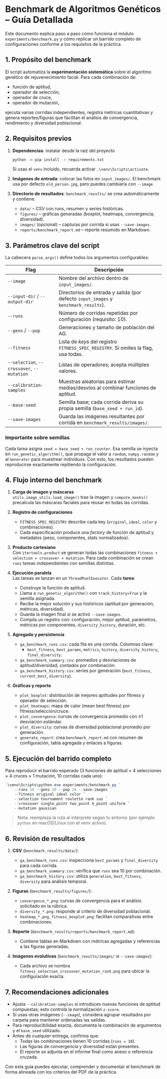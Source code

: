 # Benchmark de Algoritmos Genéticos – Guía Detallada

Este documento explica paso a paso cómo funciona el módulo `experiments/benchmark.py` y cómo replicar un barrido completo de configuraciones conforme a los requisitos de la práctica.

## 1. Propósito del benchmark

El script automatiza la **experimentación sistemática** sobre el algoritmo genético de rejuvenecimiento facial. Para cada combinación de:
- función de aptitud,
- operador de selección,
- operador de cruce,
- operador de mutación,

ejecuta varias corridas independientes, registra métricas cuantitativas y genera reportes/figuras que facilitan el análisis de convergencia, rendimiento y diversidad poblacional.

## 2. Requisitos previos

1. **Dependencias**: instalar desde la raíz del proyecto  
   ```bash
   python -m pip install -r requirements.txt
   ```  
   Si usas el `venv` incluido, recuerda activar `.\venv\Scripts\activate`.

2. **Imágenes de entrada**: colocar las fotos en `input_images/`. El benchmark usa por defecto `old_person.jpg`, pero puedes cambiarla con `--image`.

3. **Directorio de resultados**: `benchmark_results/` se crea automáticamente y contiene:
   - `data/` – CSV con runs, resumen y series históricas.
   - `figures/` – gráficas generadas (boxplot, heatmaps, convergencia, diversidad).
   - `images/` (opcional) – capturas por corrida si usas `--save-images`.
   - `reports/benchmark_report.md` – reporte resumido en Markdown.

## 3. Parámetros clave del script

La cabecera `parse_args()` define todos los argumentos configurables:

| Flag | Descripción |
| --- | --- |
| `--image` | Nombre del archivo dentro de `input_images/`. |
| `--input-dir` / `--output-dir` | Directorios de entrada y salida (por defecto `input_images` y `benchmark_results`). |
| `--runs` | Número de corridas repetidas por configuración (requisito: 10). |
| `--gens` / `--pop` | Generaciones y tamaño de población del AG. |
| `--fitness` | Lista de *keys* del registro `FITNESS_SPEC_REGISTRY`. Si omites la flag, usa todas. |
| `--selection`, `--crossover`, `--mutation` | Listas de operadores; acepta múltiples valores. |
| `--calibration-samples` | Muestras aleatorias para estimar medias/desvíos al combinar funciones de aptitud. |
| `--base-seed` | Semilla base; cada corrida deriva su propia semilla (`base_seed + run_id`). |
| `--save-images` | Guarda las imágenes resultantes por corrida en `benchmark_results/images/`. |

### Importante sobre semillas

Cada tarea asigna `seed = base_seed + run_counter`. Esa semilla se inyecta en `run_genetic_algorithm()`, que propaga el valor a `random`, `numpy.random` y al `Generator` para muestrear individuos. Con esto, los resultados pueden reproducirse exactamente repitiendo la configuración.

## 4. Flujo interno del benchmark

1. **Carga de imagen y máscaras**  
   `utils.image_utils.load_image()` trae la imagen y `compute_masks()` precalcula las máscaras faciales para reusar en todas las corridas.

2. **Registro de configuraciones**  
   - `FITNESS_SPEC_REGISTRY` describe cada key (`original`, `ideal`, `color` y combinaciones).  
   - Cada especificación produce una *factory* de función de aptitud y metadatos (peso, componentes, stats normalizados).

3. **Producto cartesiano**  
   Con `itertools.product` se generan todas las combinaciones `fitness × selection × crossover × mutation`. Para cada combinación se crean `runs` tareas independientes con semillas distintas.

4. **Ejecución paralela**  
   Las tareas se lanzan en un `ThreadPoolExecutor`. Cada **tarea**:
   - Construye la función de aptitud.
   - Llama a `run_genetic_algorithm()` con `track_history=True` y la semilla asignada.
   - Recibe la mejor solución y sus históricos (aptitud por generación, métricas, diversidad).
   - Guarda la imagen final si se activó `--save-images`.
   - Compila un registro con: configuración, mejor aptitud, parámetros, métricas por componentes, `diversity_history`, duración, etc.

5. **Agregado y persistencia**  
   - `ga_benchmark_runs.csv`: cada fila es una corrida. Columnas clave:
     - `best_fitness`, `best_params`, `metrics`, `history`, `diversity_history`, `final_diversity`.
   - `ga_benchmark_summary.csv`: promedios y desviaciones de aptitud/diversidad, contados por combinación.
   - `ga_benchmark_history.csv`: series por generación (`best_fitness`, `current_best`, `diversity`).

6. **Gráficas y reporte**  
   - `plot_boxplot`: distribución de mejores aptitudes por fitness y operador de selección.  
   - `plot_heatmaps`: mapa de calor (mean best fitness) por fitness/selección/cruce.  
   - `plot_convergence`: curvas de convergencia promedio con ±1 desviación estándar.  
   - `plot_diversity`: curvas de diversidad poblacional promedio por generación.  
   - `generate_report`: crea `benchmark_report.md` con resumen de configuración, tabla agregada y enlaces a figuras.

## 5. Ejecución del barrido completo

Para reproducir el barrido esperado (3 funciones de aptitud × 4 selecciones × 4 cruces × 1 mutación, 10 corridas cada uno):

```powershell
.\venv\Scripts\python.exe experiments/benchmark.py `
    --runs 10 --gens 20 --pop 24 --save-images `
    --fitness original ideal color `
    --selection tournament roulette rank sus `
    --crossover single_point two_point k_point uniform `
    --mutation gaussian
```

> Nota: reemplaza la ruta al intérprete según tu entorno (por ejemplo `python` en macOS/Linux con el venv activo).

## 6. Revisión de resultados

1. **CSV** (`benchmark_results/data/`):
   - `ga_benchmark_runs.csv`: inspecciona `best_params` y `final_diversity` para cada corrida.
   - `ga_benchmark_summary.csv`: verifica que `runs` sea 10 por combinación.
   - `ga_benchmark_history.csv`: utiliza `generation`, `best_fitness`, `diversity` para análisis temporal.

2. **Figuras** (`benchmark_results/figures/`):
   - `convergence_*.png`: curvas de convergencia para el análisis solicitado en la rúbrica.
   - `diversity_*.png`: responde al criterio de diversidad poblacional.
   - `heatmap_*.png`, `fitness_boxplot.png`: facilitan comparativas entre combinaciones.

3. **Reporte** (`benchmark_results/reports/benchmark_report.md`):
   - Contiene tablas en Markdown con métricas agregadas y referencias a las figuras generadas.

4. **Imágenes evolutivas** (`benchmark_results/images/` si `--save-images`):
   - Cada archivo se nombra `fitness_selection_crossover_mutation_runX.png` para ubicar la configuración exacta.

## 7. Recomendaciones adicionales

- Ajusta `--calibration-samples` si introduces nuevas funciones de aptitud compuestas; esto controla la normalización `z-score`.
- Si usas otras imágenes (`--image`), considera agrupar resultados por carpeta para mantener ordenadas las salidas.
- Para reproducibilidad exacta, documenta la combinación de argumentos y el `base_seed` utilizado.
- Antes de cualquier entrega, confirma que:
  - Todas las combinaciones tienen 10 corridas (`runs = 10`).
  - Las figuras de convergencia y diversidad están presentes.
  - El reporte se adjunta en el informe final como anexo o referencia cruzada.

Con esta guía puedes ejecutar, comprender y documentar el benchmark de forma alineada con los criterios del PDF de la práctica.

